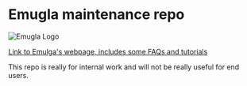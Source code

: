 # Emugla maintenance repo
![Emugla Logo](http://emul.ga/wp-content/uploads/2017/12/emulga-8.png)

[Link to Emulga's webpage, includes some FAQs and tutorials](https://emul.ga/)

This repo is really for internal work and will not be really useful for end users.
